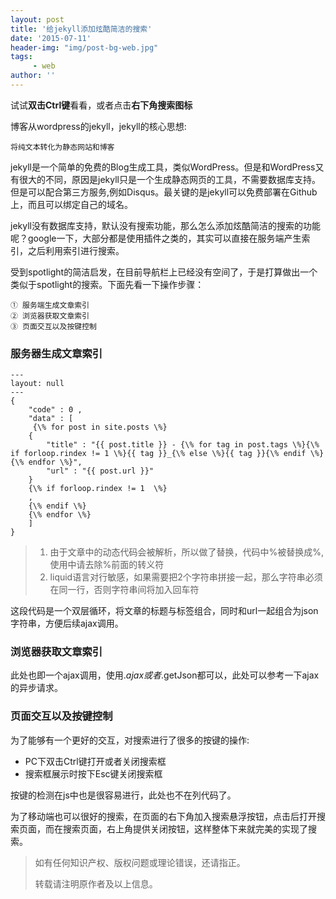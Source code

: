 ```yaml
---
layout: post
title: '给jekyll添加炫酷简洁的搜索'
date: '2015-07-11'
header-img: "img/post-bg-web.jpg"
tags:
     - web
author: ''
---
```


试试**双击Ctrl键**看看，或者点击**右下角搜索图标**

博客从wordpress的jekyll，jekyll的核心思想:

	将纯文本转化为静态网站和博客
		
jekyll是一个简单的免费的Blog生成工具，类似WordPress。但是和WordPress又有很大的不同，原因是jekyll只是一个生成静态网页的工具，不需要数据库支持。但是可以配合第三方服务,例如Disqus。最关键的是jekyll可以免费部署在Github上，而且可以绑定自己的域名。

jekyll没有数据库支持，默认没有搜索功能，那么怎么添加炫酷简洁的搜索的功能呢？google一下，大部分都是使用插件之类的，其实可以直接在服务端产生索引，之后利用索引进行搜索。

受到spotlight的简洁启发，在目前导航栏上已经没有空间了，于是打算做出一个类似于spotlight的搜索。下面先看一下操作步骤：

	① 服务端生成文章索引
	② 浏览器获取文章索引
	③ 页面交互以及按键控制
	
### 服务器生成文章索引

	---
	layout: null
	---
	{
		"code" : 0 ,
		"data" : [
		 {\% for post in site.posts \%}
		{
			"title" : "{{ post.title }} - {\% for tag in post.tags \%}{\% if forloop.rindex != 1 \%}{{ tag }}_{\% else \%}{{ tag }}{\% endif \%}{\% endfor \%}",
			"url" : "{{ post.url }}"
		}
		{\% if forloop.rindex != 1  \%}
		,
		{\% endif \%}
	    {\% endfor \%}
		]
	}

> 1. 由于文章中的动态代码会被解析，所以做了替换，代码中%被替换成\%,使用中请去除%前面的转义符
> 2. liquid语言对行敏感，如果需要把2个字符串拼接一起，那么字符串必须在同一行，否则字符串间将加入回车符

这段代码是一个双层循环，将文章的标题与标签组合，同时和url一起组合为json字符串，方便后续ajax调用。

### 浏览器获取文章索引

此处也即一个ajax调用，使用$.ajax或者$.getJson都可以，此处可以参考一下ajax的异步请求。

### 页面交互以及按键控制

为了能够有一个更好的交互，对搜索进行了很多的按键的操作:
	
- PC下双击Ctrl键打开或者关闭搜索框
- 搜索框展示时按下Esc键关闭搜索框

按键的检测在js中也是很容易进行，此处也不在列代码了。
	
为了移动端也可以很好的搜索，在页面的右下角加入搜索悬浮按钮，点击后打开搜索页面，而在搜索页面，右上角提供关闭按钮，这样整体下来就完美的实现了搜索。



> 如有任何知识产权、版权问题或理论错误，还请指正。
>
> 转载请注明原作者及以上信息。
